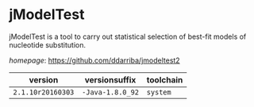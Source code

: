 # jModelTest

jModelTest is a tool to carry out statistical selection of best-fit models of nucleotide substitution.

*homepage*: <https://github.com/ddarriba/jmodeltest2>

version | versionsuffix | toolchain
--------|---------------|----------
``2.1.10r20160303`` | ``-Java-1.8.0_92`` | ``system``
